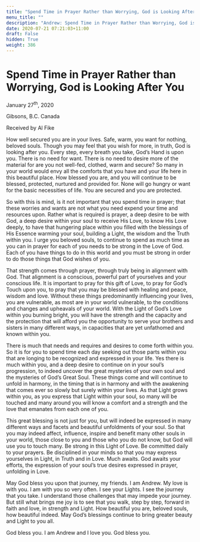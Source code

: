 ```yaml
---
title: "Spend Time in Prayer Rather than Worrying, God is Looking After You"
menu_title: ""
description: "Andrew: Spend Time in Prayer Rather than Worrying, God is Looking After You"
date: 2020-07-21 07:21:03+11:00
draft: False
hidden: True
weight: 386
---
```

# Spend Time in Prayer Rather than Worrying, God is Looking After You

January 27<sup>th</sup>, 2020

Gibsons, B.C. Canada

Received by Al Fike



How well secured you are in your lives. Safe, warm, you want for nothing, beloved souls. Though you may feel that you wish for more, in truth, God is looking after you. Every step, every breath you take, God’s Hand is upon you. There is no need for want. There is no need to desire more of the material for are you not well-fed, clothed, warm and secure? So many in your world would envy all the comforts that you have and your life here in this beautiful place. How blessed you are, and you will continue to be blessed, protected, nurtured and provided for. None will go hungry or want for the basic necessities of life. You are secured and you are protected. 

So with this is mind, is it not important that you spend time in prayer; that these worries and wants are not what you need expend your time and resources upon. Rather what is required is prayer, a deep desire to be with God, a deep desire within your soul to receive His Love, to know His Love deeply, to have that hungering place within you filled with the blessings of His Essence warming your soul, building a Light, the wisdom and the Truth within you. I urge you beloved souls, to continue to spend as much time as you can in prayer for each of you needs to be strong in the Love of God. Each of you have things to do in this world and you must be strong in order to do those things that God wishes of you. 

That strength comes through prayer, through truly being in alignment with God. That alignment is a conscious, powerful part of yourselves and your conscious life. It is important to pray for this gift of Love, to pray for God’s Touch upon you, to pray that you may be blessed with healing and peace, wisdom and love. Without these things predominantly influencing your lives, you are vulnerable, as most are in your world vulnerable, to the conditions and changes and upheavals of your world. With the Light of God’s Love within you burning bright, you will have the strength and the capacity and the protection that will afford you the opportunity to serve your brothers and sisters in many different ways, in capacities that are yet unfathomed and known within you. 

There is much that needs and requires and desires to come forth within you. So it is for you to spend time each day seeking out those parts within you that are longing to be recognized and expressed in your life. Yes there is much within you, and a deep desire to continue on in your soul’s progression, to indeed uncover the great mysteries of your own soul and the mysteries of God’s Great Soul. These things come and will continue to unfold in harmony, in the timing that is in harmony and with the awakening that comes ever so slowly but surely within your lives. As that Light grows within you, as you express that Light within your soul, so many will be touched and many around you will know a comfort and a strength and the love that emanates from each one of you. 

This great blessing is not just for you, but will indeed be expressed in many different ways and facets and beautiful unfoldments of your soul. So that you may indeed affect, influence, inspire and benefit many other souls in your world, those close to you and those who you do not know, but God will use you to touch many. Be strong in this Light of Love. Be committed daily to your prayers. Be disciplined in your minds so that you may express yourselves in Light, in Truth and in Love. Much awaits. God awaits your efforts, the expression of your soul’s true desires expressed in prayer, unfolding in Love.

May God bless you upon that journey, my friends. I am Andrew. My love is with you. I am with you so very often. I see your Lights. I see the journey that you take. I understand those challenges that may impede your journey. But still what brings me joy is to see that you walk, step by step, forward in faith and love, in strength and Light. How beautiful you are, beloved souls, how beautiful indeed. May God’s blessings continue to bring greater beauty and Light to you all. 

God bless you. I am Andrew and I love you. God bless you.